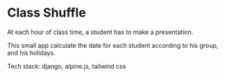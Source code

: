 # Class Shuffle

At each hour of class time, a student has to make a  presentation.

This small app calculate the date for each student according to his group, and his holidays.

Tech stack: django, alpine.js, tailwind css

